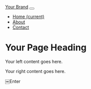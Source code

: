 <!DOCTYPE html>
<html lang="en">
<head>
  <meta charset="UTF-8">
  <meta name="viewport" content="width=device-width, initial-scale=1">
  <link rel="stylesheet" href="https://maxcdn.bootstrapcdn.com/bootstrap/4.0.0/css/bootstrap.min.css">
  <title>Your Responsive Website</title>
</head>
<body>

<!-- Navbar with Bootstrap classes -->
<nav class="navbar navbar-expand-lg navbar-dark bg-dark">
  <a class="navbar-brand" href="#">Your Brand</a>
  <button class="navbar-toggler" type="button" data-toggle="collapse" data-target="#navbarNav" aria-controls="navbarNav" aria-expanded="false" aria-label="Toggle navigation">
    <span class="navbar-toggler-icon"></span>
  </button>
  <div class="collapse navbar-collapse" id="navbarNav">
    <ul class="navbar-nav">
      <li class="nav-item active">
        <a class="nav-link" href="#">Home <span class="sr-only">(current)</span></a>
      </li>
      <li class="nav-item">
        <a class="nav-link" href="#">About</a>
      </li>
      <li class="nav-item">
        <a class="nav-link" href="#">Contact</a>
      </li>
    </ul>
  </div>
</nav>

<!-- Page Heading with Bootstrap class -->
<div class="container mt-4">
  <h1 class="display-4">Your Page Heading</h1>
</div>

<!-- Bootstrap Grid for the tall section -->
<div class="container mt-4">
  <div class="row">
    <div class="col-md-6">
      <!-- Content for the left side of the grid -->
      <p>Your left content goes here.</p>
    </div>
    <div class="col-md-6">
      <!-- Content for the right side of the grid -->
      <p>Your right content goes here.</p>
    </div>
  </div>
</div>

<!-- Bootstrap JS and Popper.js (required for Bootstrap components) -->
<script src="https://code.jquery.com/jquery-3.2.1.slim.min.js"></script>
<script src="https://cdnjs.cloudflare.com/ajax/libs/popper.js/1.12.9/umd/popper.min.js"></script>
<script src="https://maxcdn.bootstrapcdn.com/bootstrap/4.0.0/js/bootstrap.min.js"></script>

</body>
</html>
￼Enter
